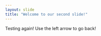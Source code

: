 ```yaml
---
layout: slide
title: "Welcome to our second slide!"
---
```

Testing again!
Use the left arrow to go back!